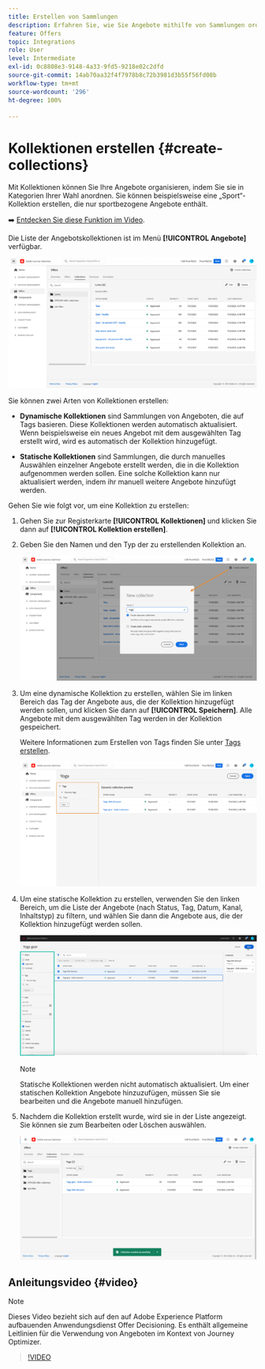 ```yaml
---
title: Erstellen von Sammlungen
description: Erfahren Sie, wie Sie Angebote mithilfe von Sammlungen ordnen
feature: Offers
topic: Integrations
role: User
level: Intermediate
exl-id: 0c8808e3-9148-4a33-9fd5-9218e02c2dfd
source-git-commit: 14ab70aa32f4f7978b8c72b3981d3b55f56fd08b
workflow-type: tm+mt
source-wordcount: '296'
ht-degree: 100%

---
```


# Kollektionen erstellen {#create-collections}

Mit Kollektionen können Sie Ihre Angebote organisieren, indem Sie sie in Kategorien Ihrer Wahl anordnen. Sie können beispielsweise eine „Sport“-Kollektion erstellen, die nur sportbezogene Angebote enthält.

➡️ [Entdecken Sie diese Funktion im Video](#video).

Die Liste der Angebotskollektionen ist im Menü **[!UICONTROL Angebote]** verfügbar.

![](../assets/collections_list.png)

Sie können zwei Arten von Kollektionen erstellen:

* **Dynamische Kollektionen** sind Sammlungen von Angeboten, die auf Tags basieren. Diese Kollektionen werden automatisch aktualisiert. Wenn beispielsweise ein neues Angebot mit dem ausgewählten Tag erstellt wird, wird es automatisch der Kollektion hinzugefügt.

* **Statische Kollektionen** sind Sammlungen, die durch manuelles Auswählen einzelner Angebote erstellt werden, die in die Kollektion aufgenommen werden sollen. Eine solche Kollektion kann nur aktualisiert werden, indem ihr manuell weitere Angebote hinzufügt werden.

Gehen Sie wie folgt vor, um eine Kollektion zu erstellen:

1. Gehen Sie zur Registerkarte **[!UICONTROL Kollektionen]** und klicken Sie dann auf **[!UICONTROL Kollektion erstellen]**.

1. Geben Sie den Namen und den Typ der zu erstellenden Kollektion an.

   ![](../assets/collection_create.png)

1. Um eine dynamische Kollektion zu erstellen, wählen Sie im linken Bereich das Tag der Angebote aus, die der Kollektion hinzugefügt werden sollen, und klicken Sie dann auf **[!UICONTROL Speichern]**. Alle Angebote mit dem ausgewählten Tag werden in der Kollektion gespeichert.

   Weitere Informationen zum Erstellen von Tags finden Sie unter [Tags erstellen](../offer-library/creating-tags.md).

   ![](../assets/dynamic_collection.png)

1. Um eine statische Kollektion zu erstellen, verwenden Sie den linken Bereich, um die Liste der Angebote (nach Status, Tag, Datum, Kanal, Inhaltstyp) zu filtern, und wählen Sie dann die Angebote aus, die der Kollektion hinzugefügt werden sollen.

   ![](../assets/static_collection.png)

   >[!NOTE]
   >
   >Statische Kollektionen werden nicht automatisch aktualisiert. Um einer statischen Kollektion Angebote hinzuzufügen, müssen Sie sie bearbeiten und die Angebote manuell hinzufügen.

1. Nachdem die Kollektion erstellt wurde, wird sie in der Liste angezeigt. Sie können sie zum Bearbeiten oder Löschen auswählen.

   ![](../assets/collection_created.png)

## Anleitungsvideo {#video}

>[!NOTE]
>
>Dieses Video bezieht sich auf den auf Adobe Experience Platform aufbauenden Anwendungsdienst Offer Decisioning. Es enthält allgemeine Leitlinien für die Verwendung von Angeboten im Kontext von Journey Optimizer.

>[!VIDEO](https://video.tv.adobe.com/v/329376?quality=12)
